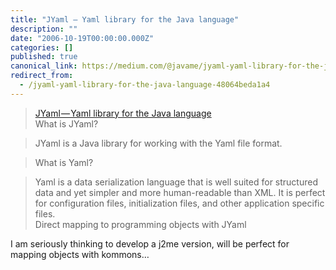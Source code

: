 ```yaml
---
title: "JYaml — Yaml library for the Java language"
description: ""
date: "2006-10-19T00:00:00.000Z"
categories: []
published: true
canonical_link: https://medium.com/@javame/jyaml-yaml-library-for-the-java-language-48064beda1a4
redirect_from:
  - /jyaml-yaml-library-for-the-java-language-48064beda1a4
---
```


> [JYaml — Yaml library for the Java language](http://jyaml.sourceforge.net/)  
> What is JYaml?

> JYaml is a Java library for working with the Yaml file format.

> What is Yaml?

> Yaml is a data serialization language that is well suited for structured data and yet simpler and more human-readable than XML. It is perfect for configuration files, initialization files, and other application specific files.  
> Direct mapping to programming objects with JYaml

I am seriously thinking to develop a j2me version, will be perfect for mapping objects with kommons…
